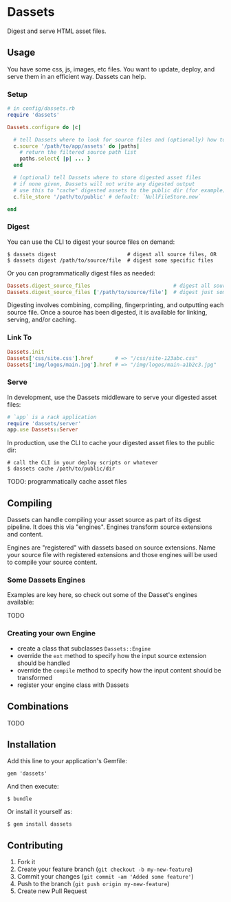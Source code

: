 # Dassets

Digest and serve HTML asset files.

## Usage

You have some css, js, images, etc files.  You want to update, deploy, and serve them in an efficient way.  Dassets can help.

### Setup

```ruby
# in config/dassets.rb
require 'dassets'

Dassets.configure do |c|

  # tell Dassets where to look for source files and (optionally) how to filter those files
  c.source '/path/to/app/assets' do |paths|
    # return the filtered source path list
    paths.select{ |p| ... }
  end

  # (optional) tell Dassets where to store digested asset files
  # if none given, Dassets will not write any digested output
  # use this to "cache" digested assets to the public dir (for example)
  c.file_store '/path/to/public' # default: `NullFileStore.new`

end
```

### Digest

You can use the CLI to digest your source files on demand:

```
$ dassets digest                       # digest all source files, OR
$ dassets digest /path/to/source/file  # digest some specific files
```

Or you can programmatically digest files as needed:

```ruby
Dassets.digest_source_files                           # digest all source files, OR
Dassets.digest_source_files ['/path/to/source/file']  # digest just some specific files
```

Digesting involves combining, compiling, fingerprinting, and outputting each source file.  Once a source has been digested, it is available for linking, serving, and/or caching.

### Link To

```rb
Dassets.init
Dassets['css/site.css'].href       # => "/css/site-123abc.css"
Dassets['img/logos/main.jpg'].href # => "/img/logos/main-a1b2c3.jpg"
```

### Serve

In development, use the Dassets middleware to serve your digested asset files:

```ruby
# `app` is a rack application
require 'dassets/server'
app.use Dassets::Server
```

In production, use the CLI to cache your digested asset files to the public dir:

```
# call the CLI in your deploy scripts or whatever
$ dassets cache /path/to/public/dir
```

TODO: programmatically cache asset files

## Compiling

Dassets can handle compiling your asset source as part of its digest pipeline.  It does this via "engines".  Engines transform source extensions and content.

Engines are "registered" with dassets based on source extensions.  Name your source file with registered extensions and those engines will be used to compile your source content.

### Some Dassets Engines

Examples are key here, so check out some of the Dasset's engines available:

TODO

### Creating your own Engine

* create a class that subclasses `Dassets::Engine`
* override the `ext` method to specify how the input source extension should be handled
* override the `compile` method to specify how the input content should be transformed
* register your engine class with Dassets

## Combinations

TODO

## Installation

Add this line to your application's Gemfile:

    gem 'dassets'

And then execute:

    $ bundle

Or install it yourself as:

    $ gem install dassets

## Contributing

1. Fork it
2. Create your feature branch (`git checkout -b my-new-feature`)
3. Commit your changes (`git commit -am 'Added some feature'`)
4. Push to the branch (`git push origin my-new-feature`)
5. Create new Pull Request
